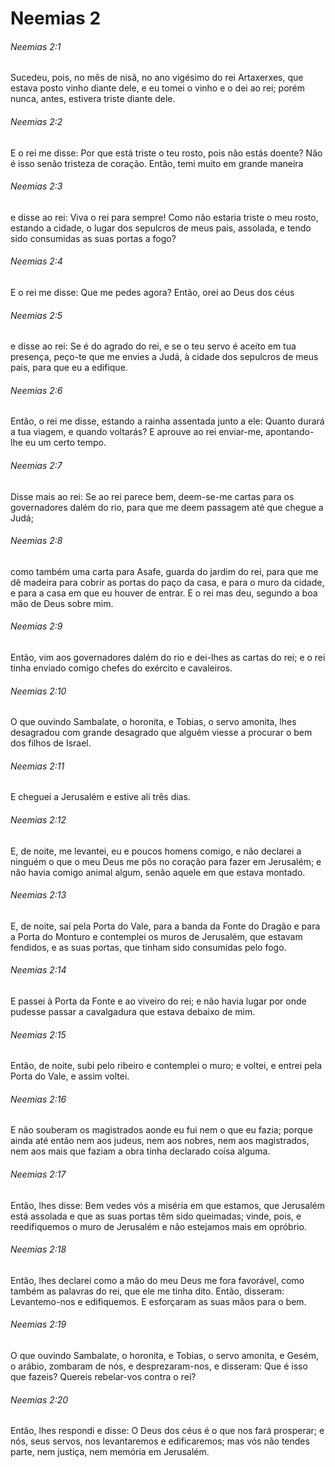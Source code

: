# Neemias 2

###### Neemias 2:1

Sucedeu, pois, no mês de nisã, no ano vigésimo do rei Artaxerxes, que estava posto vinho diante dele, e eu tomei o vinho e o dei ao rei; porém nunca, antes, estivera triste diante dele.

###### Neemias 2:2

E o rei me disse: Por que está triste o teu rosto, pois não estás doente? Não é isso senão tristeza de coração. Então, temi muito em grande maneira

###### Neemias 2:3

e disse ao rei: Viva o rei para sempre! Como não estaria triste o meu rosto, estando a cidade, o lugar dos sepulcros de meus pais, assolada, e tendo sido consumidas as suas portas a fogo?

###### Neemias 2:4

E o rei me disse: Que me pedes agora? Então, orei ao Deus dos céus

###### Neemias 2:5

e disse ao rei: Se é do agrado do rei, e se o teu servo é aceito em tua presença, peço-te que me envies a Judá, à cidade dos sepulcros de meus pais, para que eu a edifique.

###### Neemias 2:6

Então, o rei me disse, estando a rainha assentada junto a ele: Quanto durará a tua viagem, e quando voltarás? E aprouve ao rei enviar-me, apontando-lhe eu um certo tempo.

###### Neemias 2:7

Disse mais ao rei: Se ao rei parece bem, deem-se-me cartas para os governadores dalém do rio, para que me deem passagem até que chegue a Judá;

###### Neemias 2:8

como também uma carta para Asafe, guarda do jardim do rei, para que me dê madeira para cobrir as portas do paço da casa, e para o muro da cidade, e para a casa em que eu houver de entrar. E o rei mas deu, segundo a boa mão de Deus sobre mim.

###### Neemias 2:9

Então, vim aos governadores dalém do rio e dei-lhes as cartas do rei; e o rei tinha enviado comigo chefes do exército e cavaleiros.

###### Neemias 2:10

O que ouvindo Sambalate, o horonita, e Tobias, o servo amonita, lhes desagradou com grande desagrado que alguém viesse a procurar o bem dos filhos de Israel.

###### Neemias 2:11

E cheguei a Jerusalém e estive ali três dias.

###### Neemias 2:12

E, de noite, me levantei, eu e poucos homens comigo, e não declarei a ninguém o que o meu Deus me pôs no coração para fazer em Jerusalém; e não havia comigo animal algum, senão aquele em que estava montado.

###### Neemias 2:13

E, de noite, saí pela Porta do Vale, para a banda da Fonte do Dragão e para a Porta do Monturo e contemplei os muros de Jerusalém, que estavam fendidos, e as suas portas, que tinham sido consumidas pelo fogo.

###### Neemias 2:14

E passei à Porta da Fonte e ao viveiro do rei; e não havia lugar por onde pudesse passar a cavalgadura que estava debaixo de mim.

###### Neemias 2:15

Então, de noite, subi pelo ribeiro e contemplei o muro; e voltei, e entrei pela Porta do Vale, e assim voltei.

###### Neemias 2:16

E não souberam os magistrados aonde eu fui nem o que eu fazia; porque ainda até então nem aos judeus, nem aos nobres, nem aos magistrados, nem aos mais que faziam a obra tinha declarado coisa alguma.

###### Neemias 2:17

Então, lhes disse: Bem vedes vós a miséria em que estamos, que Jerusalém está assolada e que as suas portas têm sido queimadas; vinde, pois, e reedifiquemos o muro de Jerusalém e não estejamos mais em opróbrio.

###### Neemias 2:18

Então, lhes declarei como a mão do meu Deus me fora favorável, como também as palavras do rei, que ele me tinha dito. Então, disseram: Levantemo-nos e edifiquemos. E esforçaram as suas mãos para o bem.

###### Neemias 2:19

O que ouvindo Sambalate, o horonita, e Tobias, o servo amonita, e Gesém, o arábio, zombaram de nós, e desprezaram-nos, e disseram: Que é isso que fazeis? Quereis rebelar-vos contra o rei?

###### Neemias 2:20

Então, lhes respondi e disse: O Deus dos céus é o que nos fará prosperar; e nós, seus servos, nos levantaremos e edificaremos; mas vós não tendes parte, nem justiça, nem memória em Jerusalém.


